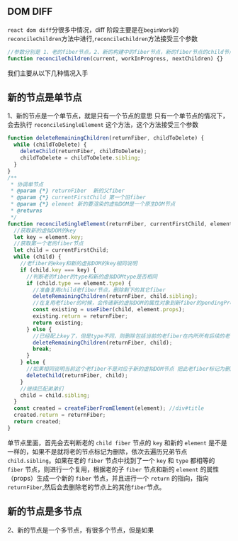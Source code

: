 ## DOM DIFF

`react dom diff`分很多中情况，diff 阶段主要是在`beginWork`的 `reconcileChildren`方法中进行,`reconcileChildren`方法接受三个参数

```js
//参数分别是 1、老的fiber节点，2、新的构建中的fiber节点，新的fiber节点的child节点
function reconcileChildren(current, workInProgress, nextChildren) {}
```

我们主要从以下几种情况入手

## 新的节点是单节点

1、新的节点是一个单节点，就是只有一个节点的意思
只有一个单节点的情况下，会去执行 `reconcileSingleElement` 这个方法，这个方法接受三个参数

```js
function deleteRemainingChildren(returnFiber, childToDelete) {
  while (childToDelete) {
    deleteChild(returnFiber, childToDelete);
    childToDelete = childToDelete.sibling;
  }
}
/**
 * 协调单节点
 * @param {*} returnFiber  新的父fiber
 * @param {*} currentFirstChild 第一个旧fiber
 * @param {*} element 新的要渲染的虚拟DOM是一个原生DOM节点
 * @returns
 */
function reconcileSingleElement(returnFiber, currentFirstChild, element) {
  //获取新的虚拟DOM的key
  let key = element.key;
  //获取第一个老的fiber节点
  let child = currentFirstChild;
  while (child) {
    //老fiber的ekey和新的虚拟DOM的key相同说明
    if (child.key === key) {
      //判断老的fiber的type和新的虚拟DOMtype是否相同
      if (child.type == element.type) {
        //准备复用child老fiber节点，删除剩下的其它fiber
        deleteRemainingChildren(returnFiber, child.sibling);
        //在复用老fiber的时候，会传递新的虚拟DOM的属性对象到新fiber的pendingProps上
        const existing = useFiber(child, element.props);
        existing.return = returnFiber;
        return existing;
      } else {
        //已经配上key了，但是type不同，则删除包括当前的老fiber在内所所有后续的老fibe
        deleteRemainingChildren(returnFiber, child);
        break;
      }
    } else {
      //如果相同说明当前这个老fiber不是对应于新的虚拟DOM节点 把此老fiber标记为删除，并且继续弟弟
      deleteChild(returnFiber, child);
    }
    //继续匹配弟弟们
    child = child.sibling;
  }
  const created = createFiberFromElement(element); //div#title
  created.return = returnFiber;
  return created;
}
```

单节点里面，首先会去判断老的 `child fiber` 节点的 `key` 和新的 `element` 是不是一样的，如果不是就将老的节点标记为删除，依次去遍历兄弟节点 `child.sibling`。如果在老的 `fiber` 节点中找到了一个 `key` 和 `type` 都相等的 `fiber` 节点，则进行一个复用，根据老的子 `fiber` 节点和新的 `element` 的属性（props）生成一个新的 `fiber` 节点，并且进行一个 `return` 的指向，指向 `returnFiber`,然后会去删除老的节点上的其他`fiber`节点。

## 新的节点是多节点

2、新的节点是一个多节点，有很多个节点，但是如果
